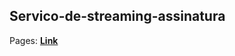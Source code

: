 ## Servico-de-streaming-assinatura

Pages: **[Link](https://julianebueno.github.io/Servico-de-streaming-assinatura/)**
